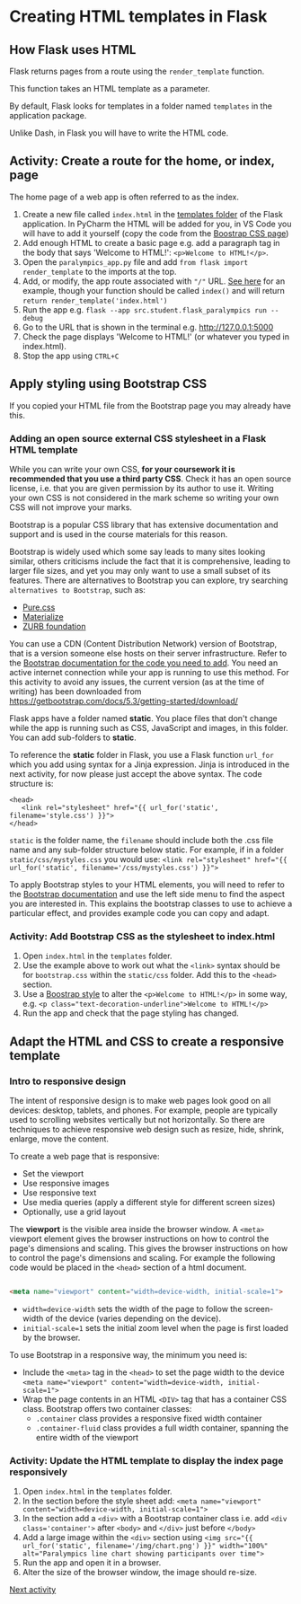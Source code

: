 # Creating HTML templates in Flask

## How Flask uses HTML

Flask returns pages from a route using the `render_template` function.

This function takes an HTML template as a parameter.

By default, Flask looks for templates in a folder named `templates` in the application package.

Unlike Dash, in Flask you will have to write the HTML code.

## Activity: Create a route for the home, or index, page

The home page of a web app is often referred to as the index.

1. Create a new file called `index.html` in the [templates folder](../../src/student/flask_paralympics/templates) of
   the Flask application. In PyCharm the HTML will be added for you, in VS Code you will have to add it yourself (copy
   the code from the [Boostrap CSS page](https://getbootstrap.com/docs/5.3/getting-started/introduction/#quick-start))
2. Add enough HTML to create a basic page e.g. add a paragraph tag in the body that says 'Welcome to HTML!':
   `<p>Welcome to HTML!</p>`.
3. Open the `paralympics_app.py` file and add `from flask import render_template` to the imports at the top.
4. Add, or modify, the app route associated with `"/"`
   URL. [See here](https://flask.palletsprojects.com/en/stable/quickstart/#a-minimal-application) for an example, though
   your function should be called `index()` and will return `return render_template('index.html')`
5. Run the app e.g. `flask --app src.student.flask_paralympics run --debug`
6. Go to the URL that is shown in the terminal e.g. <http://127.0.0.1:5000>
7. Check the page displays 'Welcome to HTML!' (or whatever you typed in index.html).
8. Stop the app using `CTRL+C`

## Apply styling using Bootstrap CSS
If you copied your HTML file from the Bootstrap page you may already have this.

### Adding an open source external CSS stylesheet in a Flask HTML template

While you can write your own CSS, **for your coursework it is recommended that you use a third party CSS**. Check it has
an open source license, i.e. that you are given permission by its author to use it. Writing your own CSS is not
considered in the mark scheme so writing your own CSS will not improve your marks.

Bootstrap is a popular CSS library that has extensive documentation and support and is used in the course materials for
this reason.

Bootstrap is widely used which some say leads to many sites looking similar, others criticisms include the fact that it
is comprehensive, leading to larger file sizes, and yet you may only want to use a small subset of its features. There
are alternatives to Bootstrap you can explore, try searching `alternatives to Bootstrap`, such as:

- [Pure.css](https://purecss.io/start/)
- [Materialize](https://materializecss.com/getting-started.html)
- [ZURB foundation](https://foundation.zurb.com/)

You can use a CDN (Content Distribution Network) version of Bootstrap, that is a version someone else hosts on their
server infrastructure. Refer to
the [Bootstrap documentation for the code you need to add](https://getbootstrap.com/docs/5.3/getting-started/introduction/#quick-start).
You need an active internet connection while your app is running to use this method. For this activity to avoid any
issues, the current version (as at the time of writing) has been downloaded
from https://getbootstrap.com/docs/5.3/getting-started/download/

Flask apps have a folder named **static**. You place files that don't change while the app is running such as CSS,
JavaScript and images, in this folder. You can add sub-folders to **static**.

To reference the **static** folder in Flask, you use a Flask function `url_for` which you add using syntax for a Jinja
expression. Jinja is introduced in the next activity, for now please just accept the above syntax. The code structure is:

```jinja
<head>
   <link rel="stylesheet" href="{{ url_for('static', filename='style.css') }}">
</head>
```

`static` is the folder name, the `filename` should include both the .css file name and any sub-folder structure below
static. For example, if in a folder `static/css/mystyles.css` you would
use: `<link rel="stylesheet" href="{{ url_for('static', filename='/css/mystyles.css') }}">`

To apply Bootstrap styles to your HTML elements, you will need to refer to
the [Bootstrap documentation](https://getbootstrap.com/docs/5.3/getting-started/introduction/) and use the left side
menu to find the aspect you are interested in. This explains the bootstrap classes to use to achieve a particular
effect, and provides example code you can copy and adapt.

### Activity: Add Bootstrap CSS as the stylesheet to index.html

1. Open `index.html` in the `templates` folder.
2. Use the example above to work out what the `<link>` syntax should be for `bootstrap.css` within the `static/css`
   folder. Add this to the `<head>` section.
3. Use a [Boostrap style](https://getbootstrap.com/docs/5.3/content/typography/#inline-text-elements) to alter
   the `<p>Welcome to HTML!</p>` in some way, e.g. `<p class="text-decoration-underline">Welcome to HTML!</p>`
4. Run the app and check that the page styling has changed.

## Adapt the HTML and CSS to create a responsive template

### Intro to responsive design

The intent of responsive design is to make web pages look good on all devices: desktop, tablets, and phones. For
example, people are typically used to scrolling websites vertically but not horizontally. So there are techniques to
achieve responsive web design such as resize, hide, shrink, enlarge, move the content.

To create a web page that is responsive:

- Set the viewport
- Use responsive images
- Use responsive text
- Use media queries (apply a different style for different screen sizes)
- Optionally, use a grid layout

The **viewport** is the visible area inside the browser window. A `<meta>` viewport element gives the browser
instructions on how to control the page's dimensions and scaling. This gives the browser instructions on how to control
the page's dimensions and scaling. For example the following code would be placed in the `<head>` section of a html
document.

```html

<meta name="viewport" content="width=device-width, initial-scale=1">
```

- `width=device-width` sets the width of the page to follow the screen-width of the device (varies depending on the
  device).
- `initial-scale=1` sets the initial zoom level when the page is first loaded by the browser.

To use Bootstrap in a responsive way, the minimum you need is:

- Include the `<meta>` tag in the `<head>` to set the page width to the device
  `<meta name="viewport" content="width=device-width, initial-scale=1">`
- Wrap the page contents in an HTML `<DIV>` tag that has a container CSS class. Bootstrap offers two container classes:
    - `.container` class provides a responsive fixed width container
    - `.container-fluid` class provides a full width container, spanning the entire width of the viewport

### Activity: Update the HTML template to display the index page responsively

1. Open `index.html` in the `templates` folder.
2. In the <head> section before the style sheet
   add: `<meta name="viewport" content="width=device-width, initial-scale=1">`
3. In the <body> section add a `<div>` with a Bootstrap container class i.e. add `<div class='container'>` after `<body>`
   and `</div>` just before `</body>`
4. Add a large image within the `<div>` section
   using
   `<img src="{{ url_for('static', filename='/img/chart.png') }}" width="100%" alt="Paralympics line chart showing participants over time">`
5. Run the app and open it in a browser. 
6. Alter the size of the browser window, the image should re-size. 

[Next activity](6-4-jinja.md)